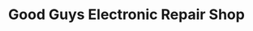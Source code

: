 ---
title: "Good Guys Electronic Repair Shop"
url: /gbarnga/good-guys-electronic-repair-shop/
shop: electronics
---